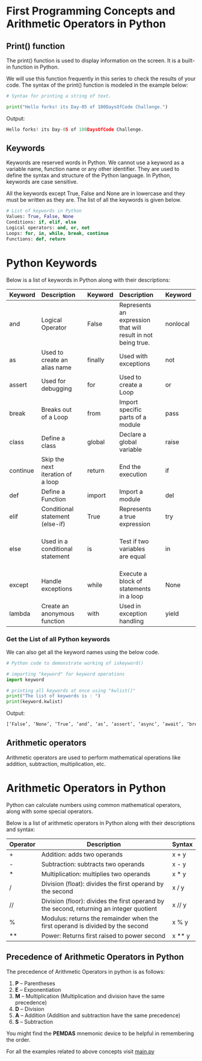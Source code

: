 # First Programming Concepts and Arithmetic Operators in Python

## Print() function

The print() function is used to display information on the screen. It is a built-in function in Python.

 We will use this function frequently in this series to check the results of your code. The syntax of the print() function is modeled in the example below:

```python
# Syntax for printing a string of text.

print("Hello forks! its Day-05 of 100DaysOfCode Challenge.")
```
Output:

```python
Hello forks! its Day-05 of 100DaysOfCode Challenge.
```

## Keywords

Keywords are reserved words in Python. We cannot use a keyword as a variable name, function name or any other identifier. They are used to define the syntax and structure of the Python language. In Python, keywords are case sensitive.

All the keywords except True, False and None are in lowercase and they must be written as they are. The list of all the keywords is given below.

```python
# List of keywords in Python
Values: True, False, None
Conditions: if, elif, else
Logical operators: and, or, not
Loops: for, in, while, break, continue
Functions: def, return  
```

# Python Keywords

Below is a list of keywords in Python along with their descriptions:

| Keyword    | Description                                      | | Keyword  | Description                                        | | Keyword  | Description                                      |
|------------|--------------------------------------------------|-|----------|----------------------------------------------------|-|----------|--------------------------------------------------|
| and        | Logical Operator                                | | False    | Represents an expression that will result in not being true. | | nonlocal | Non-local variable                            |
| as         | Used to create an alias name                    | | finally  | Used with exceptions                              | | not      | Logical Operator                              |
| assert     | Used for debugging                              | | for      | Used to create a Loop                             | | or       | Logical Operator                              |
| break      | Breaks out of a Loop                            | | from     | Import specific parts of a module                | | pass     | Used when no code execution is desired        |
| class      | Define a class                                  | | global   | Declare a global variable                        | | raise    | Raise exceptions or errors                    |
| continue   | Skip the next iteration of a loop               | | return   | End the execution                                 | | if       | Conditional statement                        |
| def        | Define a Function                               | | import   | Import a module                                   | | del      | Delete an object                              |
| elif       | Conditional statement (else-if)                | | True     | Represents a true expression                      | | try      | Handle errors with try                       |
| else       | Used in a conditional statement               | | is       | Test if two variables are equal                   | | in       | Check if a value is present in a Tuple, List, etc. |
| except     | Handle exceptions                               | | while    | Execute a block of statements in a loop           | | None     | Represents a null value                       |
| lambda     | Create an anonymous function                   | | with     | Used in exception handling                    | | yield    | Create a generator function                   |

### Get the List of all Python keywords
We can also get all the keyword names using the below code.
```python
# Python code to demonstrate working of iskeyword()

# importing "keyword" for keyword operations
import keyword

# printing all keywords at once using "kwlist()"
print("The list of keywords is : ")
print(keyword.kwlist)
```
Output:

```python
[‘False’, ‘None’, ‘True’, ‘and’, ‘as’, ‘assert’, ‘async’, ‘await’, ‘break’, ‘class’, ‘continue’, ‘def’, ‘del’, ‘elif’, ‘else’, ‘except’, ‘finally’, ‘for’, ‘from’, ‘global’, ‘if’, ‘import’, ‘in’, ‘is’, ‘lambda’, ‘nonlocal’, ‘not’, ‘or’, ‘pass’, ‘raise’, ‘return’, ‘try’, ‘while’, ‘with’, ‘yield’]
```

## Arithmetic operators

Arithmetic operators are used to perform mathematical operations like addition, subtraction, multiplication, etc.

# Arithmetic Operators in Python

Python can calculate numbers using common mathematical operators, along with some special operators.

Below is a list of arithmetic operators in Python along with their descriptions and syntax:

| Operator | Description                    | Syntax       |
|----------|--------------------------------|--------------|
| +        | Addition: adds two operands     | x + y        |
| -        | Subtraction: subtracts two operands | x - y     |
| *        | Multiplication: multiplies two operands | x * y   |
| /        | Division (float): divides the first operand by the second | x / y |
| //       | Division (floor): divides the first operand by the second, returning an integer quotient | x // y |
| %        | Modulus: returns the remainder when the first operand is divided by the second | x % y |
| **       | Power: Returns first raised to power second | x ** y   |

## Precedence of Arithmetic Operators in Python
The precedence of Arithmetic Operators in python is as follows:

1. **P** – Parentheses
2. **E** – Exponentiation
3. **M** – Multiplication (Multiplication and division have the same precedence)
4. **D** – Division
5. **A** – Addition (Addition and subtraction have the same precedence)
6. **S** – Subtraction

You might find the **PEMDAS** mnemonic device to be helpful in remembering the order.

For all the examples related to above concepts visit [main.py](https://github.com/hamzaiftkhar/100-Days-of-Code-with-Python/blob/main/Day-05/main.py)